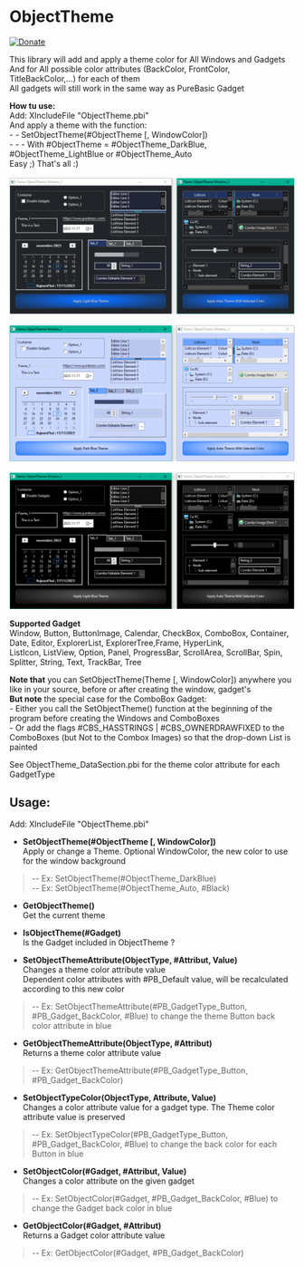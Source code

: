 # ObjectTheme

[![Donate](https://img.shields.io/badge/Donate-PayPal-green.svg)](https://www.paypal.com/donate/?cmd=_s-xclick&hosted_button_id=9WZ5EDAMPH6SE)

This library will add and apply a theme color for All Windows and Gadgets<br>
And for All possible color attributes (BackColor, FrontColor, TitleBackColor,...) for each of them<br>
All gadgets will still work in the same way as PureBasic Gadget<br>
     
**How tu use:**<br>
   Add: XIncludeFile "ObjectTheme.pbi"<br>
   And apply a theme with the function:<br>
      - - SetObjectTheme(#ObjectTheme [, WindowColor])<br>
         - - - With #ObjectTheme = #ObjectTheme_DarkBlue, #ObjectTheme_LightBlue or #ObjectTheme_Auto<br>
   Easy ;) That's all :)<br>
<br>
![Alt text](/Images/ObjectTheme_DarkBlue.png?raw=true "ObjectTheme_DarkBlue")<br>
<br>
![Alt text](/Images/ObjectTheme_LightBlue.png?raw=true "ObjectTheme_LightBlue")<br>
<br>
![Alt text](/Images/ObjectTheme_Auto_Black.png?raw=true "ObjectTheme_LightBlue")<br>

**Supported Gadget**<br>
   Window, Button, ButtonImage, Calendar, CheckBox, ComboBox, Container, Date, Editor, ExplorerList, ExplorerTree,Frame, HyperLink,        
   ListIcon, ListView, Option, Panel, ProgressBar, ScrollArea, ScrollBar, Spin, Splitter, String, Text, TrackBar, Tree<br>   
  
**Note that** you can SetObjectTheme(Theme [, WindowColor]) anywhere you like in your source, before or after creating the window, gadget's<br>
   **But note** the special case for the ComboBox Gadget:<br> 
         - Either you call the SetObjectTheme() function at the beginning of the program before creating the Windows and ComboBoxes<br>
         - Or add the flags #CBS_HASSTRINGS | #CBS_OWNERDRAWFIXED to the ComboBoxes (but Not to the Combox Images) so that the drop-down List is painted<br>

 See ObjectTheme_DataSection.pbi for the theme color attribute for each GadgetType<br>

## Usage:
Add: XIncludeFile "ObjectTheme.pbi"<br>
 - **SetObjectTheme(#ObjectTheme [, WindowColor])**<br>
Apply or change a Theme. Optional WindowColor, the new color to use for the window background<br>
>  -- Ex: SetObjectTheme(#ObjectTheme_DarkBlue)<br>
>  -- Ex: SetObjectTheme(#ObjectTheme_Auto, #Black)<br>

 - **GetObjectTheme()**<br>
Get the current theme<br>

 - **IsObjectTheme(#Gadget)**<br>
Is the Gadget included in ObjectTheme ?<br>

 - **SetObjectThemeAttribute(ObjectType, #Attribut, Value)**<br>
Changes a theme color attribute value<br>
Dependent color attributes with #PB_Default value, will be recalculated according to this new color<br>
>  -- Ex: SetObjectThemeAttribute(#PB_GadgetType_Button, #PB_Gadget_BackColor, #Blue) to change the theme Button back color attribute in blue<br>

 - **GetObjectThemeAttribute(ObjectType, #Attribut)**<br>
Returns a theme color attribute value<br>
>  -- Ex: GetObjectThemeAttribute(#PB_GadgetType_Button, #PB_Gadget_BackColor)<br>

 - **SetObjectTypeColor(ObjectType, Attribute, Value)**<br>
Changes a color attribute value for a gadget type. The Theme color attribute value is preserved<br>
>  -- Ex: SetObjectTypeColor(#PB_GadgetType_Button, #PB_Gadget_BackColor, #Blue) to change the back color for each Button in blue<br>

 - **SetObjectColor(#Gadget, #Attribut, Value)**<br>
Changes a color attribute on the given gadget<br>
>  -- Ex: SetObjectColor(#Gadget, #PB_Gadget_BackColor, #Blue) to change the Gadget back color in blue<br>

 - **GetObjectColor(#Gadget, #Attribut)**<br>
Returns a Gadget color attribute value<br>
>  -- Ex: GetObjectColor(#Gadget, #PB_Gadget_BackColor)<br>
